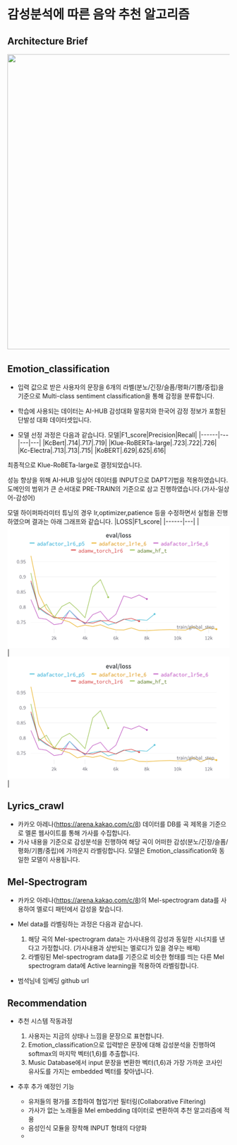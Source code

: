 # 감성분석에 따른 음악 추천 알고리즘

## Architecture Brief
<img src="https://user-images.githubusercontent.com/54973366/186615945-31aa4f87-ca3a-41d1-9068-9a7d6a0d2021.svg" width="800" height="667"/>

## Emotion_classification
- 입력 값으로 받은 사용자의 문장을 6개의 라벨(분노/긴장/슬픔/평화/기쁨/중립)을 기준으로 Multi-class sentiment classification을 통해 감정을 분류합니다.  

- 학습에 사용되는 데이터는 AI-HUB 감성대화 말뭉치와 한국어 감정 정보가 포함된 단발성 대화 데이터셋입니다.  

- 모델 선정 과정은 다음과 같습니다.
    모델|F1_score|Precision|Recall|
|------|---|---|---|
|KcBert|.714|.717|.719|
|Klue-RoBERTa-large|.723|.722|.726|
|Kc-Electra|.713|.713|.715|
|KoBERT|.629|.625|.616|

최종적으로 Klue-RoBETa-large로 결정되었습니다.

성능 향상을 위해 AI-HUB 일상어 데이터를 INPUT으로 DAPT기법을 적용하였습니다. 도메인의 범위가 큰 순서대로 PRE-TRAIN의 기준으로 삼고 진행하였습니다.(가사-일상어-감성어)

모델 하이퍼파라미터 튜닝의 경우 lr,optimizer,patience 등을 수정하면서 실험을 진행하였으며 결과는 아래 그래프와 같습니다.
|LOSS|F1_score|
|------|---|
|![](/readme_image/wandb_graph1.png)|![](/readme_image/wandb_graph1.png)|

## Lyrics_crawl
- 카카오 아레나(https://arena.kakao.com/c/8) 데이터를 DB를 곡 제목을 기준으로 멜론 웹사이트를 통해 가사를 수집합니다.
- 가사 내용을 기준으로 감성분석을 진행하여 해당 곡이 어떠한 감성(분노/긴장/슬픔/평화/기쁨/중립)에 가까운지 라벨링합니다. 모델은 Emotion_classification와 동일한 모델이 사용됩니다. 

## Mel-Spectrogram
- 카카오 아레나(https://arena.kakao.com/c/8)의 Mel-spectrogram data를 사용하여 멜로디 패턴에서 감성을 찾습니다.
- Mel data를 라벨링하는 과정은 다음과 같습니다.  
    1. 해당 곡의 Mel-spectrogram data는 가사내용의 감성과 동일한 시너지를 낸다고 가정합니다. (가사내용과 상반되는 멜로디가 있을 경우는 배제)
    2. 라벨링된 Mel-spectrogram data를 기준으로 비슷한 형태를 띄는 다른 Mel spectrogram data에 Active learning을 적용하여 라벨링합니다.

- 범석님네 임베딩 github url

## Recommendation
- 추천 시스템 작동과정  
    1. 사용자는 지금의 상태나 느낌을 문장으로 표현합니다.
    2. Emotion_classification으로 입력받은 문장에 대해 감성분석을 진행하여 softmax의 마지막 벡터(1,6)를 추출합니다.
    3. Music Database에서 input 문장을 변환한 벡터(1,6)과 가장 가까운 코사인 유사도를 가지는 embedded 벡터를 찾아냅니다.
    
- 추후 추가 예정인 기능
    - 유저들의 평가를 조합하여 협업기반 필터링(Collaborative Filtering) 
    - 가사가 없는 노래들을 Mel embedding 데이터로 변환하여 추천 알고리즘에 적용
    - 음성인식 모듈을 장착해 INPUT 형태의 다양화
    - 
    
